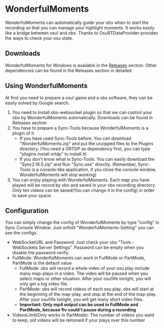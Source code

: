 # WonderfulMoments
WonderfulMoments can automatically guide your obs when to start the recording so that you can manage your highlight moments.
It works easily like a bridge between osu! and obs. Thanks to OsuRTDataProvider provides the ways to check your osu state.

## Downloads
WonderfulMoments for Windows is available in the [Releases](https://github.com/TROU2004/WonderfulMoments/releases) section.
Other dependencies can be found in the Releases section in detailed

## Using WonderfulMoments
At first you need to prepare a osu! game and a obs software, they can be easily solved by Google search.

1. You need to install obs-websocket plugin so that we can control your obs by WonderfulMoments automatically. Downloads can be found in Releases section
1. You have to prepare a Sync-Tools because WonderfulMoments is a plugin of it.
    - If you have used Sync-Tools before. You can download "WonderfulMoments.zip" and put the unzipped files to the Plugins directory. (You need a ORTDP as dependency first, you can type "plugins install ortdp" to install it)
    - If you don't know what is Sync-Tools. You can easily download the "Sync2.18.5.zip" and Run "Sync.exe" directly. (Remember, Sync-Tools is a console-like application, if you close the console window, WonderfulMoments will stop working)
1. You can enjoy playing with WonderfulMoments. Each map you have played will be record by obs and saved in your obs recording directory. Only ten videos can be saved(You can change it in the config) in order to save your space.

## Configuration
You can simply change the config of WonderfulMoments by type "config" in Sync Console Window. Just unfold "WonderfulMoments-Setting" you can see the configs.
- WebSocketURL and Password: Just check your obs "Tools - WebSockets Server Settings". Password can be empty when you disable the password verify.
- FullMode: WonderfulMoments can work in FullMode or PartMode, PartMode is the default value
    - FullMode: obs will record a whole video of your osu play include many map-plays in a video. The video will be paused when you select maps or other situation. After your osu!life tonight, you will only get a big video file.
    - PartMode: obs will record videos of each osu play. obs will start at the beginning of the map-play, and stop at the end of the map-play. After your osu!life tonight, you will get many short video files.
    - **Important: Only mp4 output can be used in FullMode and PartMode, because flv could't pause during a recording**
- VideosLimit(Only works in PartMode): The number of videos you want to keep, old videos will be removed if your plays over this number
